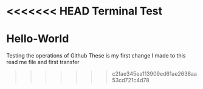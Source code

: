<<<<<<< HEAD
Terminal Test
=======
# Hello-World
Testing the operations of Github 
These is my first change I made to this read me file and first transfer
>>>>>>> c2fae345ea113909ed61ae2638aa53cd721c4d78
